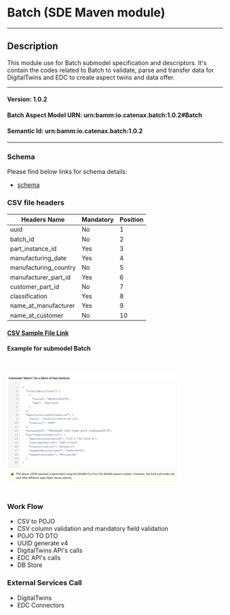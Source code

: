 # Batch (SDE Maven module)
---
## Description

This module use for Batch submodel specification and descriptors. It's contain the codes related to Batch to validate, parse and transfer data for DigitalTwins and EDC to create aspect twins and data offer.

---
#### Version: 1.0.2
#### Batch Aspect Model URN: urn:bamm:io.catenax.batch:1.0.2#Batch
#### Semantic Id: urn:bamm:io.catenax.batch:1.0.2
---

### Schema

Please find below links for schema details:

- [schema](src/main/resources/batch.json)


### CSV file headers

| Headers Name       	       		| Mandatory                     	| Position 	|
|-------------------------------		|-----------------------------	|--------	|
| uuid		                   		| No		             		    |    1     	|
| batch_id					   		| No						      	|    2    	|
| part_instance_id					| Yes							|	 3		|
| manufacturing_date    				| Yes 							| 	 4	   	|
| manufacturing_country  	    		| No                           	| 	 5	  	|
| manufacturer_part_id 		      	| Yes                           	| 	 6	  	|
| customer_part_id		    		 	| No                     		| 	 7	 	|
| classification		 				| Yes                           	|    8 	 	|
| name_at_manufacturer	 			| Yes                           	|    9 	 	|
| name_at_customer	 				| No                           	|    10 	 	|


#### [CSV Sample File Link]

#### Example for submodel Batch
<br/><br/><img src="src/main/resources/images/batch.png" height="60%" width="80%" /><br/><br/>

### Work Flow 

 - CSV to POJO
 - CSV column validation and mandatory field validation
 - POJO TO DTO
 - UUID generate v4
 - DigitalTwins API's calls 
 - EDC API's calls
 - DB Store
 
### External Services Call

 - DigitalTwins
 - EDC Connectors
 
[CSV Sample File Link]: src/main/resources/batch.csv
